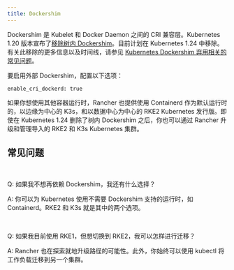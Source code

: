 ```yaml
---
title: Dockershim
---
```


Dockershim 是 Kubelet 和 Docker Daemon 之间的 CRI 兼容层。Kubernetes 1.20 版本宣布了[移除树内 Dockershim](https://kubernetes.io/blog/2020/12/02/dont-panic-kubernetes-and-docker/)。目前计划在 Kubernetes 1.24 中移除。有关此移除的更多信息以及时间线，请参见 [Kubernetes Dockershim 弃用相关的常见问题](https://kubernetes.io/blog/2020/12/02/dockershim-faq/#when-will-dockershim-be-removed)。

要启用外部 Dockershim，配置以下选项：

```
enable_cri_dockerd: true
```

如果你想使用其他容器运行时，Rancher 也提供使用 Containerd 作为默认运行时的，以边缘为中心的 K3s，和以数据中心为中心的 RKE2 Kubernetes 发行版。即使在 Kubernetes 1.24 删除了树内 Dockershim 之后，你也可以通过 Rancher 升级和管理导入的 RKE2 和 K3s Kubernetes 集群。

## 常见问题

<EOLRKE1Warning />

<br/>

Q: 如果我不想再依赖 Dockershim，我还有什么选择？

A: 你可以为 Kubernetes 使用不需要 Dockershim 支持的运行时，如 Containerd。RKE2 和 K3s 就是其中的两个选项。

<br/>

Q: 如果我目前使用 RKE1，但想切换到 RKE2，我可以怎样进行迁移？

A: Rancher 也在探索就地升级路径的可能性。此外，你始终可以使用 kubectl 将工作负载迁移到另一个集群。

<br/>
